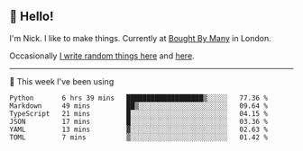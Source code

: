 ## 👋 Hello! 

I'm Nick. I like to make things. Currently at [Bought By Many](https://boughtbymany.com) in London.

Occasionally [I write random things here](https://nicksnell.com) and [here](https://twitter.com/nicksnell).

-------

🚀 This week I've been using

<!--START_SECTION:waka-->

```text
Python       6 hrs 39 mins   ███████████████████▒░░░░░   77.36 %
Markdown     49 mins         ██▒░░░░░░░░░░░░░░░░░░░░░░   09.64 %
TypeScript   21 mins         █░░░░░░░░░░░░░░░░░░░░░░░░   04.15 %
JSON         17 mins         █░░░░░░░░░░░░░░░░░░░░░░░░   03.36 %
YAML         13 mins         ▓░░░░░░░░░░░░░░░░░░░░░░░░   02.63 %
TOML         7 mins          ▒░░░░░░░░░░░░░░░░░░░░░░░░   01.42 %
```

<!--END_SECTION:waka-->
